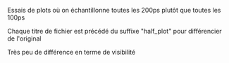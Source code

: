 Essais de plots où on échantillonne toutes les 200ps plutôt que toutes les 100ps

Chaque titre de fichier est précédé du suffixe "half_plot" pour différencier de l'original

Très peu de différence en terme de visibilité
